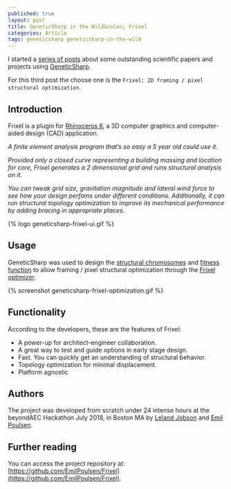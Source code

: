 ```yaml
---
published: true
layout: post
title: GeneticSharp in the Wild&colon; Frixel
categories: Article
tags: geneticsharp geneticsharp-in-the-wild
---
```

I started a [series of posts](/tags/geneticsharp-in-the-wild/) about some outstanding scientific papers and projects using [GeneticSharp](https://github.com/giacomelli/GeneticSharp).

For this third post the choose one is the `Frixel: 2D framing / pixel structural optimization`.

## Introduction

Frixel is a plugin for [Rhinoceros 6](https://rhino3d.com), a 3D computer graphics and computer-aided design (CAD) application.

*A finite element analysis program that’s so easy a 5 year old could use it.* 

*Provided only a closed curve representing a building massing and location for core, Frixel generates a 2 dimensional grid and runs structural analysis on it.* 

*You can tweak grid size, gravitation magnitude and lateral wind force to see how your design perfoms under different conditions. Additionally, it can run structural topology optimization to improve its mechanical performance by adding bracing in appropriate places.* 

{% logo geneticsharp-frixel-ui.gif %}

## Usage
GeneticSharp was used to design the [structural chromosomes](https://github.com/EmilPoulsen/Frixel/blob/7a80a96e2793fd3f4e32bcf01ba6ca13fcc6a06a/Frixel.Optimizer/Optimization/StructuralChromosome.cs) and [fitness function](https://github.com/EmilPoulsen/Frixel/blob/7a80a96e2793fd3f4e32bcf01ba6ca13fcc6a06a/Frixel.Optimizer/Optimization/StructuralFitness.cs) to allow framing / pixel structural optimization through the [Frixel optimizer](https://github.com/EmilPoulsen/Frixel/blob/7a80a96e2793fd3f4e32bcf01ba6ca13fcc6a06a/Frixel.Optimizer/Optimization/FrixelOptimizer.cs).

{% screenshot geneticsharp-frixel-optimization.gif %}

## Functionality
According to the developers, these are the features of Frixel:

* A power-up for architect-engineer collaboration.
* A great way to test and guide options in early stage design.
* Fast. You can quickly get an understanding of structural behavior.
* Topology optimization for minimal displacement.
* Platform agnostic

## Authors
The project was developed from scratch under 24 intense hours at the beyondAEC Hackathon July 2018, in Boston MA by [Leland Jobson](https://github.com/lelandjobson) and [Emil Poulsen](https://github.com/EmilPoulsen).

## Further reading
You can access the project repository at: [https://github.com/EmilPoulsen/Frixel](https://github.com/EmilPoulsen/Frixel).